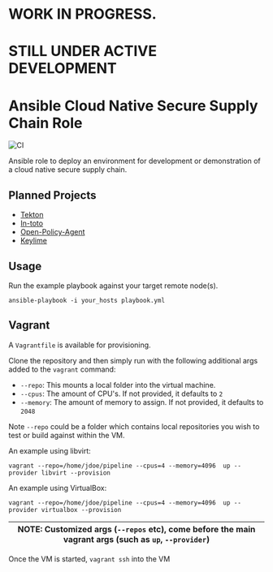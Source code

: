 # WORK IN PROGRESS.
# STILL UNDER ACTIVE DEVELOPMENT

Ansible Cloud Native Secure Supply Chain Role
=============================================

![CI](https://github.com/redhat-octo-security/ansible-cloud-native-ssc/workflows/CI/badge.svg)

Ansible role to deploy an environment for development or demonstration of a
cloud native secure supply chain.

Planned Projects
----------------

* [Tekton](https://tekton.dev/)
* [In-toto](https://in-toto.io/)
* [Open-Policy-Agent](https://www.openpolicyagent.org/)
* [Keylime](https://keylime.dev/)

Usage
-----

Run the example playbook against your target remote node(s).

```
ansible-playbook -i your_hosts playbook.yml
```
Vagrant
-------

A `Vagrantfile` is available for provisioning.

Clone the repository and then simply run with the following additional args
added to the `vagrant` command:

* `--repo`: This mounts a local folder into the virtual machine.
* `--cpus`: The amount of CPU's. If not provided, it defaults to `2`
* `--memory`: The amount of memory to assign.  If not provided, it defaults to `2048`


Note `--repo` could be a folder which contains local repositories you wish to test or build against within the VM.


An example using libvirt:

```
vagrant --repo=/home/jdoe/pipeline --cpus=4 --memory=4096  up --provider libvirt --provision
```

An example using VirtualBox:

```
vagrant --repo=/home/jdoe/pipeline --cpus=4 --memory=4096  up --provider virtualbox --provision
```

| NOTE: Customized args (`--repos` etc), come before the main vagrant args (such as `up`, `--provider`) |
| --- |

Once the VM is started, `vagrant ssh` into the VM
